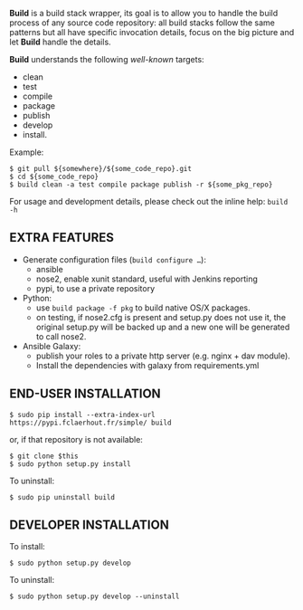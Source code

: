 **Build** is a build stack wrapper, its goal is to allow you to handle the build process
of any source code repository: all build stacks follow the same patterns but all have
specific invocation details, focus on the big picture and let **Build** handle the details.

**Build** understands the following *well-known* targets:
  * clean
  * test
  * compile
  * package
  * publish
  * develop
  * install.

Example:

	$ git pull ${somewhere}/${some_code_repo}.git
	$ cd ${some_code_repo}
	$ build clean -a test compile package publish -r ${some_pkg_repo}

For usage and development details, please check out the inline help: `build -h`

EXTRA FEATURES
--------------

  * Generate configuration files (`build configure …`):
    * ansible
    * nose2, enable xunit standard, useful with Jenkins reporting
    * pypi, to use a private repository
  * Python:
    * use `build package -f pkg` to build native OS/X packages.
    * on testing, if nose2.cfg is present and setup.py does not use it, the original setup.py will be backed up and a new one will be generated to call nose2.
  * Ansible Galaxy:
    * publish your roles to a private http server (e.g. nginx + dav module).
    * Install the dependencies with galaxy from requirements.yml

END-USER INSTALLATION
---------------------

	$ sudo pip install --extra-index-url https://pypi.fclaerhout.fr/simple/ build

or, if that repository is not available:

	$ git clone $this
	$ sudo python setup.py install

To uninstall:

	$ sudo pip uninstall build

DEVELOPER INSTALLATION
----------------------

To install:

	$ sudo python setup.py develop

To uninstall:

	$ sudo python setup.py develop --uninstall
